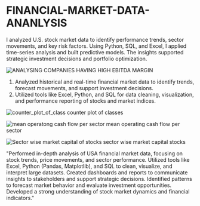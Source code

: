 # FINANCIAL-MARKET-DATA-ANANLYSIS
I analyzed U.S. stock market data to identify performance trends, sector movements, and key risk factors. Using Python, SQL, and Excel, I applied time-series analysis and built predictive models. The insights supported strategic investment decisions and portfolio optimization.

![ANALYSING COMPANIES HAVING HIGH EBITDA MARGIN](https://github.com/user-attachments/assets/963eb5c1-1c73-478b-9c82-dd0e8e0c88ac)
1. Analyzed historical and real-time financial market data to identify trends, forecast movements, and support investment decisions.
2. Utilized tools like Excel, Python, and SQL for data cleaning, visualization, and performance reporting of stocks and market indices.
   
 ![counter_plot_of_class](https://github.com/user-attachments/assets/6f344070-34ec-48b8-8f60-1c135ef6fe44)
 counter plot of classes
 
![mean operatong cash flow per sector](https://github.com/user-attachments/assets/da2ca5a5-136a-44d7-a515-e02e82302de2)
mean operating cash flow per sector


![Sector wise market capital of stocks](https://github.com/user-attachments/assets/0fb09d90-1b8e-40ab-9042-edeb30e372c2)
sector wise market capital stocks

"Performed in-depth analysis of USA financial market data, focusing on stock trends, price movements, and sector performance. Utilized tools like Excel, Python (Pandas, Matplotlib), and SQL to clean, visualize, and interpret large datasets. Created dashboards and reports to communicate insights to stakeholders and support strategic decisions. Identified patterns to forecast market behavior and evaluate investment opportunities. Developed a strong understanding of stock market dynamics and financial indicators."
